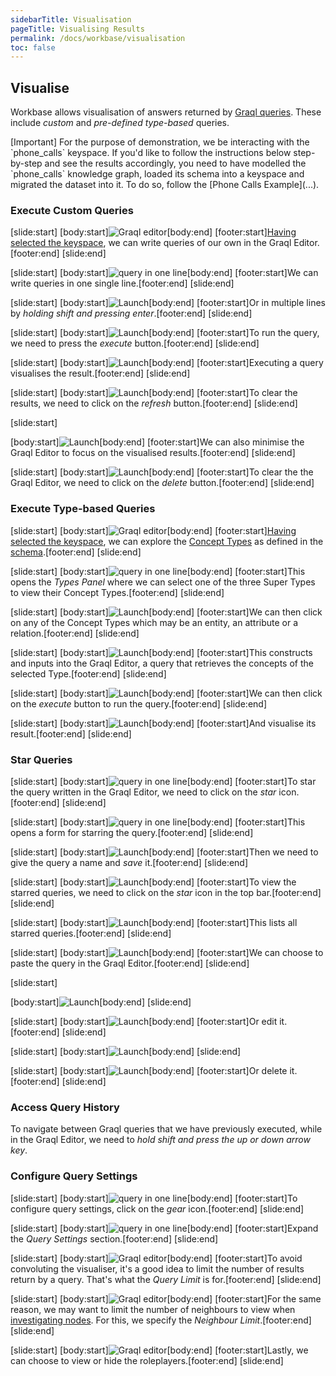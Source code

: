 ```yaml
---
sidebarTitle: Visualisation
pageTitle: Visualising Results
permalink: /docs/workbase/visualisation
toc: false
---
```


## Visualise
Workbase allows visualisation of answers returned by [Graql queries](/docs/query/overview). These include _custom_ and _pre-defined type-based_ queries.

<div class="note">
[Important]
For the purpose of demonstration, we be interacting with the `phone_calls` keyspace. If you'd like to follow the instructions below step-by-step and see the results accordingly, you need to have modelled the `phone_calls` knowledge graph, loaded its schema into a keyspace and migrated the dataset into it. To do so, follow the [Phone Calls Example](...).
</div>

### Execute Custom Queries
<div class="slideshow">

[slide:start]
[body:start]![Graql editor](/docs/images/workbase/main_graql-editor.png)[body:end]
[footer:start][Having selected the keyspace](/docs/workbase/preferences#selecting-a-keyspace), we can write queries of our own in the Graql Editor.[footer:end]
[slide:end]
<!-- -->
[slide:start]
[body:start]![query in one line](/docs/images/workbase/graql-editor_singleline.png)[body:end]
[footer:start]We can write queries in one single line.[footer:end]
[slide:end]
<!-- -->
[slide:start]
[body:start]![Launch](/docs/images/workbase/graql-editor_multiline.png)[body:end]
[footer:start]Or in multiple lines by _holding shift and pressing enter_.[footer:end]
[slide:end]
<!-- -->
[slide:start]
[body:start]![Launch](/docs/images/workbase/graql-editor_execute.png)[body:end]
[footer:start]To run the query, we need to press the _execute_ button.[footer:end]
[slide:end]
<!-- -->
[slide:start]
[body:start]![Launch](/docs/images/workbase/graql-editor_executed.png)[body:end]
[footer:start]Executing a query visualises the result.[footer:end]
[slide:end]
<!-- -->
[slide:start]
[body:start]![Launch](/docs/images/workbase/graql-editor_clear-graph.png)[body:end]
[footer:start]To clear the results, we need to click on the _refresh_ button.[footer:end]
[slide:end]
<!-- -->
[slide:start]

[body:start]![Launch](/docs/images/workbase/graql-editor_minimise.png)[body:end]
[footer:start]We can also minimise the Graql Editor to focus on the visualised results.[footer:end]
[slide:end]
<!-- -->
[slide:start]
[body:start]![Launch](/docs/images/workbase/graql-editor_clear-query.png)[body:end]
[footer:start]To clear the the Graql Editor, we need to click on the _delete_ button.[footer:end]
[slide:end]
</div>

### Execute Type-based Queries
<div class="slideshow">

[slide:start]
[body:start]![Graql editor](/docs/images/workbase/main_types.png)[body:end]
[footer:start][Having selected the keyspace](/docs/workbase/preferences#selecting-a-keyspace), we can explore the [Concept Types](/docs/schema/concepts) as defined in the [schema](/docs/schema/overview).[footer:end]
[slide:end]
<!-- -->
[slide:start]
[body:start]![query in one line](/docs/images/workbase/types.png)[body:end]
[footer:start]This opens the _Types Panel_ where we can select one of the three Super Types to view their Concept Types.[footer:end]
[slide:end]
<!-- -->
[slide:start]
[body:start]![Launch](/docs/images/workbase/types_select.png)[body:end]
[footer:start]We can then click on any of the Concept Types which may be an entity, an attribute or a relation.[footer:end]
[slide:end]
<!-- -->
[slide:start]
[body:start]![Launch](/docs/images/workbase/types_selected.png)[body:end]
[footer:start]This constructs and inputs into the Graql Editor, a query that retrieves the concepts of the selected Type.[footer:end]
[slide:end]
<!-- -->
[slide:start]
[body:start]![Launch](/docs/images/workbase/types_execute.png)[body:end]
[footer:start]We can then click on the _execute_ button to run the query.[footer:end]
[slide:end]
<!-- -->
[slide:start]
[body:start]![Launch](/docs/images/workbase/types_executed.png)[body:end]
[footer:start]And visualise its result.[footer:end]
[slide:end]

</div>

### Star Queries
<div class="slideshow">

[slide:start]
[body:start]![query in one line](/docs/images/workbase/graql-editor_star.png)[body:end]
[footer:start]To star the query written in the Graql Editor, we need to click on the _star_ icon.[footer:end]
[slide:end]
<!-- -->
[slide:start]
[body:start]![query in one line](/docs/images/workbase/graql-editor_star-form_blank.png)[body:end]
[footer:start]This opens a form for starring the query.[footer:end]
[slide:end]
<!-- -->
[slide:start]
[body:start]![Launch](/docs/images/workbase/graql-editor_star-form_filled.png)[body:end]
[footer:start]Then we need to give the query a name and _save_ it.[footer:end]
[slide:end]
<!-- -->
[slide:start]
[body:start]![Launch](/docs/images/workbase/main_starred-queries.png)[body:end]
[footer:start]To view the starred queries, we need to click on the _star_ icon in the top bar.[footer:end]
[slide:end]
<!-- -->
[slide:start]
[body:start]![Launch](/docs/images/workbase/starred-queries.png)[body:end]
[footer:start]This lists all starred queries.[footer:end]
[slide:end]
<!-- -->
[slide:start]
[body:start]![Launch](/docs/images/workbase/starred-queries_input.png)[body:end]
[footer:start]We can choose to paste the query in the Graql Editor.[footer:end]
[slide:end]
<!-- -->
[slide:start]

[body:start]![Launch](/docs/images/workbase/starred-queries_inputted.png)[body:end]
[slide:end]
<!-- -->
[slide:start]
[body:start]![Launch](/docs/images/workbase/starred-queries_edit.png)[body:end]
[footer:start]Or edit it.[footer:end]
[slide:end]
<!-- -->
[slide:start]
[body:start]![Launch](/docs/images/workbase/starred-queries_edit-form.png)[body:end]
[slide:end]
<!-- -->
[slide:start]
[body:start]![Launch](/docs/images/workbase/starred-queries_delete.png)[body:end]
[footer:start]Or delete it.[footer:end]
[slide:end]

</div>

### Access Query History
To navigate between Graql queries that we have previously executed, while in the Graql Editor, we need to _hold shift and press the up or down arrow key_.

### Configure Query Settings
<div class="slideshow">

[slide:start]
[body:start]![query in one line](/docs/images/workbase/main_settings.png)[body:end]
[footer:start]To configure query settings, click on the _gear_ icon.[footer:end]
[slide:end]
<!-- -->
[slide:start]
[body:start]![query in one line](/docs/images/workbase/settings_query.png)[body:end]
[footer:start]Expand the _Query Settings_ section.[footer:end]
[slide:end]
<!-- -->
[slide:start]
[body:start]![Graql editor](/docs/images/workbase/settings_query_limit.png)[body:end]
[footer:start]To avoid convoluting the visualiser, it's a good idea to limit the number of results return by a query. That's what the _Query Limit_ is for.[footer:end]
[slide:end]
<!-- -->
[slide:start]
[body:start]![Graql editor](/docs/images/workbase/settings_query_neighbour-limit.png)[body:end]
[footer:start]For the same reason, we may want to limit the number of neighbours to view when [investigating nodes](...). For this, we specify the _Neighbour Limit_.[footer:end]
[slide:end]
<!-- -->
[slide:start]
[body:start]![Graql editor](/docs/images/workbase/settings_query_roleplayers.png)[body:end]
[footer:start]Lastly, we can choose to view or hide the roleplayers.[footer:end]
[slide:end]

</div>